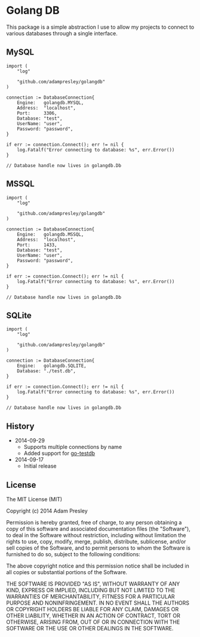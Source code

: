 # Golang DB

This package is a simple abstraction I use to allow my projects to connect to various databases through a single interface. 

## MySQL
```golang
import (
    "log"

    "github.com/adampresley/golangdb"
)

connection := DatabaseConnection{
    Engine:   golangdb.MYSQL,
    Address:  "localhost",
    Port:     3306,
    Database: "test",
    UserName: "user",
    Password: "password",
}

if err := connection.Connect(); err != nil {
    log.Fatalf("Error connecting to database: %s", err.Error())
}

// Database handle now lives in golangdb.Db
```

## MSSQL
```golang
import (
    "log"

    "github.com/adampresley/golangdb"
)

connection := DatabaseConnection{
    Engine:   golangdb.MSSQL,
    Address:  "localhost",
    Port:     1433,
    Database: "test",
    UserName: "user",
    Password: "password",
}

if err := connection.Connect(); err != nil {
    log.Fatalf("Error connecting to database: %s", err.Error())
}

// Database handle now lives in golangdb.Db
```

## SQLite
```golang
import (
    "log"

    "github.com/adampresley/golangdb"
)

connection := DatabaseConnection{
    Engine:   golangdb.SQLITE,
    Database: "./test.db",
}

if err := connection.Connect(); err != nil {
    log.Fatalf("Error connecting to database: %s", err.Error())
}

// Database handle now lives in golangdb.Db
```

## History

* 2014-09-29
    - Supports multiple connections by name
    - Added support for [go-testdb](https://github.com/erikstmartin/go-testdb)
* 2014-09-17
    - Initial release

## License
The MIT License (MIT)

Copyright (c) 2014 Adam Presley

Permission is hereby granted, free of charge, to any person obtaining a copy
of this software and associated documentation files (the "Software"), to deal
in the Software without restriction, including without limitation the rights
to use, copy, modify, merge, publish, distribute, sublicense, and/or sell
copies of the Software, and to permit persons to whom the Software is
furnished to do so, subject to the following conditions:

The above copyright notice and this permission notice shall be included in all
copies or substantial portions of the Software.

THE SOFTWARE IS PROVIDED "AS IS", WITHOUT WARRANTY OF ANY KIND, EXPRESS OR
IMPLIED, INCLUDING BUT NOT LIMITED TO THE WARRANTIES OF MERCHANTABILITY,
FITNESS FOR A PARTICULAR PURPOSE AND NONINFRINGEMENT. IN NO EVENT SHALL THE
AUTHORS OR COPYRIGHT HOLDERS BE LIABLE FOR ANY CLAIM, DAMAGES OR OTHER
LIABILITY, WHETHER IN AN ACTION OF CONTRACT, TORT OR OTHERWISE, ARISING FROM,
OUT OF OR IN CONNECTION WITH THE SOFTWARE OR THE USE OR OTHER DEALINGS IN THE
SOFTWARE.

